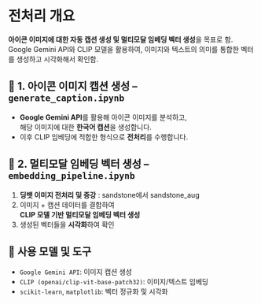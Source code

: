 
# 전처리 개요


**아이콘 이미지에 대한 자동 캡션 생성 및 멀티모달 임베딩 벡터 생성**을 목표로 함.
Google Gemini API와 CLIP 모델을 활용하여, 이미지와 텍스트의 의미를 통합한 벡터를 생성하고 시각화해서 확인함.


## 📌 1. 아이콘 이미지 캡션 생성 – `generate_caption.ipynb`

- **Google Gemini API**를 활용해 아이콘 이미지를 분석하고,  
  해당 이미지에 대한 **한국어 캡션**을 생성합니다.
- 이후 CLIP 임베딩에 적합한 형식으로 **전처리**를 수행합니다.


## 📌 2. 멀티모달 임베딩 벡터 생성 – `embedding_pipeline.ipynb`

1. **딩뱃 이미지 전처리 및 증강**
   : sandstone에서 sandstone_aug
2. 이미지 + 캡션 데이터를 결합하여  
   **CLIP 모델 기반 멀티모달 임베딩 벡터 생성**
3. 생성된 벡터들을 **시각화**하여 확인


## 🔧 사용 모델 및 도구

- `Google Gemini API`: 이미지 캡션 생성
- `CLIP (openai/clip-vit-base-patch32)`: 이미지/텍스트 임베딩
- `scikit-learn`, `matplotlib`: 벡터 정규화 및 시각화
